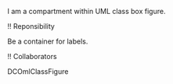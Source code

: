 I am a compartment within UML class box figure.

!! Reponsibility

Be a container for labels.

!! Collaborators

DCOmlClassFigure